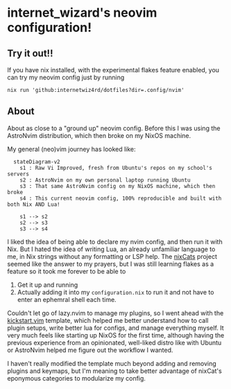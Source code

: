 # internet_wizard's neovim configuration!

## Try it out!!

If you have nix installed, with the experimental flakes feature enabled, you can try my neovim config just by running

```shell
nix run 'github:internetwiz4rd/dotfiles?dir=.config/nvim'
```

## About

About as close to a "ground up" neovim config. Before this I was using
the AstroNvim distribution, which then broke on my NixOS machine.

My general (neo)vim journey has looked like:

```mermaid
  stateDiagram-v2
    s1 : Raw Vi Improved, fresh from Ubuntu's repos on my school's servers
    s2 : AstroNvim on my own personal laptop running Ubuntu
    s3 : That same AstroNvim config on my NixOS machine, which then broke
    s4 : This current neovim config, 100% reproducible and built with both Nix AND Lua!

    s1 --> s2
    s2 --> s3
    s3 --> s4
```

I liked the idea of being able to declare my nvim config, and then run it with Nix. But I hated the idea of writing Lua, an already
unfamiliar language to me, in Nix strings without any formatting or LSP help. The [nixCats](https://github.com/BirdeeHub/nixCats-nvim)
project seemed like the answer to my prayers, but I was still learning flakes as a feature so it took me forever to be able to

1. Get it up and running
1. Actually adding it into my `configuration.nix` to run it and not have to enter an ephemral shell each time.

Couldn't let go of lazy.nvim to manage my plugins, so I went ahead with the [kickstart.vim](https://github.com/nvim-lua/kickstart.nvim)
template, which helped me better understand how to call plugin setups, write better lua for configs, and manage everything myself.
It very much feels like starting up NixOS for the first time, although having the previous experience from an opinionated, well-liked
distro like with Ubuntu or AstroNvim helped me figure out the workflow I wanted.

I haven't really modified the template much beyond adding and removing plugins and keymaps, but I'm meaning to take better advantage
of nixCat's eponymous categories to modularize my config.
